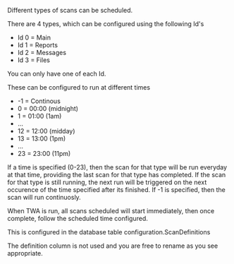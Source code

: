Different types of scans can be scheduled.

There are 4 types, which can be configured using the following Id's
- Id 0 = Main
- Id 1 = Reports
- Id 2 = Messages
- Id 3 = Files

You can only have one of each Id.

These can be configured to run at different times
- -1 = Continous
- 0 = 00:00 (midnight)
- 1 = 01:00 (1am)
- ...
- 12 = 12:00 (midday)
- 13 = 13:00 (1pm)
- ...
- 23 = 23:00 (11pm)

If a time is specified (0-23), then the scan for that type will be run everyday at that time, providing the last scan for that type has completed. If the scan for that type is still running, the next run will be triggered on the next occurence of the time specified after its finished.
If -1 is specified, then the scan will run continuosly.

When TWA is run, all scans scheduled will start immediately, then once complete, follow the scheduled time configured.

This is configured in the database table configuration.ScanDefinitions

The definition column is not used and you are free to rename as you see appropriate.

